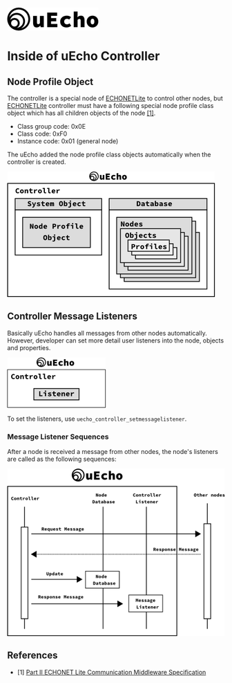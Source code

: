 ![logo](img/logo.png)

# Inside of uEcho Controller

## Node Profile Object

The controller is a special node of [ECHONETLite][enet] to control other nodes, but [ECHONETLite][enet] controller must have a following special node profile class object which has all children objects of the node [\[1\]][enet-spec].

- Class group code: 0x0E
- Class code: 0xF0
- Instance code: 0x01 (general node)

The uEcho added the node profile class objects automatically when the controller is created.

![Controller Objects](img/controller_object.png)

## Controller Message Listeners

Basically uEcho handles all messages from other nodes automatically. However, developer can set more detail user listeners into the node, objects and properties.

![Controller Listeners](img/controller_listeners.png)

To set the listeners, use `uecho_controller_setmessagelistener`.

### Message Listener Sequences

After a node is received a message from other nodes, the node's listeners are called as the following sequences:

![Controller Observers](img/controller_msg_listener.png)

## References

- \[1\] [Part II ECHONET Lite Communication Middleware Specification][enet-spec]

[enet]:http://echonet.jp/english/
[enet-spec]:http://www.echonet.gr.jp/english/spec/index.htm

